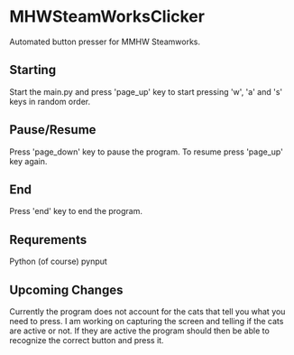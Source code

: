 # MHWSteamWorksClicker

Automated button presser for MMHW Steamworks.

## Starting
Start the main.py and press 'page_up' key to start pressing 'w', 'a' and 's' keys in random order.

## Pause/Resume
Press 'page_down' key to pause the program.
To resume press 'page_up' key again.

## End
Press 'end' key to end the program.

## Requrements
Python (of course)
pynput

## Upcoming Changes
Currently the program does not account for the cats that tell you what you need to press.
I am working on capturing the screen and telling if the cats are active or not.
If they are active the program should then be able to recognize the correct button and press it.